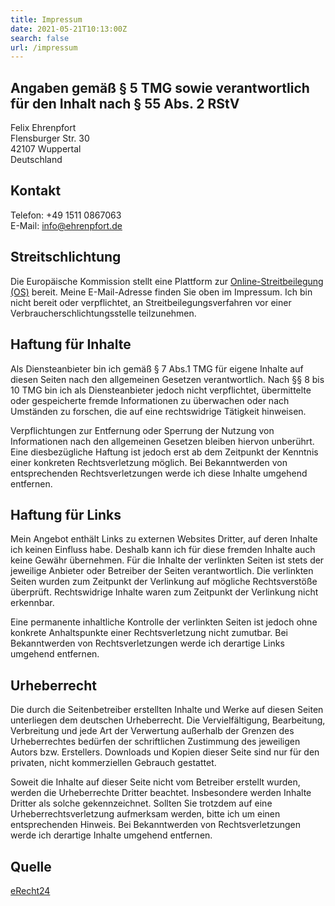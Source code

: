 ```yaml
---
title: Impressum
date: 2021-05-21T10:13:00Z
search: false
url: /impressum
---
```


## Angaben gemäß § 5 TMG sowie verantwortlich für den Inhalt nach § 55 Abs. 2 RStV

Felix Ehrenpfort  
Flensburger Str. 30  
42107 Wuppertal  
Deutschland

## Kontakt

Telefon: +49 1511 0867063  
E-Mail: info@ehrenpfort.de

## Streitschlichtung

Die Europäische Kommission stellt eine Plattform zur [Online-Streitbeilegung (OS)][ec.europa.eu:odr] bereit. Meine E-Mail-Adresse
finden Sie oben im Impressum. Ich bin nicht bereit oder verpflichtet, an Streitbeilegungsverfahren vor einer
Verbraucherschlichtungsstelle teilzunehmen.

## Haftung für Inhalte

Als Diensteanbieter bin ich gemäß § 7 Abs.1 TMG für eigene Inhalte auf diesen Seiten nach den allgemeinen Gesetzen
verantwortlich. Nach §§ 8 bis 10 TMG bin ich als Diensteanbieter jedoch nicht verpflichtet, übermittelte oder
gespeicherte fremde Informationen zu überwachen oder nach Umständen zu forschen, die auf eine rechtswidrige Tätigkeit
hinweisen.

Verpflichtungen zur Entfernung oder Sperrung der Nutzung von Informationen nach den allgemeinen Gesetzen bleiben hiervon
unberührt. Eine diesbezügliche Haftung ist jedoch erst ab dem Zeitpunkt der Kenntnis einer konkreten Rechtsverletzung
möglich. Bei Bekanntwerden von entsprechenden Rechtsverletzungen werde ich diese Inhalte umgehend entfernen.

## Haftung für Links

Mein Angebot enthält Links zu externen Websites Dritter, auf deren Inhalte ich keinen Einfluss habe. Deshalb kann ich
für diese fremden Inhalte auch keine Gewähr übernehmen. Für die Inhalte der verlinkten Seiten ist stets der jeweilige
Anbieter oder Betreiber der Seiten verantwortlich. Die verlinkten Seiten wurden zum Zeitpunkt der Verlinkung auf
mögliche Rechtsverstöße überprüft. Rechtswidrige Inhalte waren zum Zeitpunkt der Verlinkung nicht erkennbar.

Eine permanente inhaltliche Kontrolle der verlinkten Seiten ist jedoch ohne konkrete Anhaltspunkte einer
Rechtsverletzung nicht zumutbar. Bei Bekanntwerden von Rechtsverletzungen werde ich derartige Links umgehend entfernen.

## Urheberrecht

Die durch die Seitenbetreiber erstellten Inhalte und Werke auf diesen Seiten unterliegen dem deutschen Urheberrecht. Die
Vervielfältigung, Bearbeitung, Verbreitung und jede Art der Verwertung außerhalb der Grenzen des Urheberrechtes bedürfen
der schriftlichen Zustimmung des jeweiligen Autors bzw. Erstellers. Downloads und Kopien dieser Seite sind nur für den
privaten, nicht kommerziellen Gebrauch gestattet.

Soweit die Inhalte auf dieser Seite nicht vom Betreiber erstellt wurden, werden die Urheberrechte Dritter beachtet.
Insbesondere werden Inhalte Dritter als solche gekennzeichnet. Sollten Sie trotzdem auf eine Urheberrechtsverletzung
aufmerksam werden, bitte ich um einen entsprechenden Hinweis. Bei Bekanntwerden von Rechtsverletzungen werde ich
derartige Inhalte umgehend entfernen.

## Quelle

[eRecht24][e-recht24.de]

[ec.europa.eu:odr]: https://ec.europa.eu/consumers/odr
[e-recht24.de]: https://www.e-recht24.de
